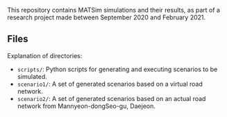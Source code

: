 This repository contains MATSim simulations and their results, as part of a research project made between September 2020 and February 2021.

## Files

Explanation of directories:

- `scripts/`: Python scripts for generating and executing scenarios to be simulated.
- `scenario1/`: A set of generated scenarios based on a virtual road network.
- `scenario2/`: A set of generated scenarios based on an actual road network from Mannyeon-dongSeo-gu, Daejeon.
